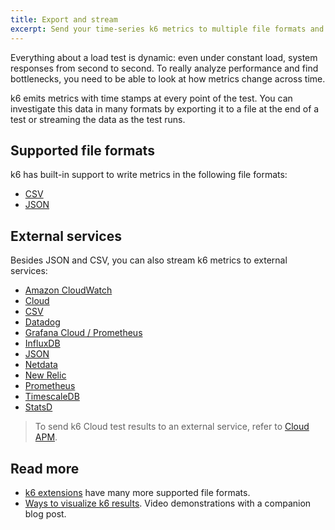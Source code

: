 ```yaml
---
title: Export and stream
excerpt: Send your time-series k6 metrics to multiple file formats and services
---
```


Everything about a load test is dynamic: even under constant load, system responses from second to second.
To really analyze performance and find bottlenecks, you need to be able to look at how metrics change across time.

k6 emits metrics with time stamps at every point of the test.
You can investigate this data in many formats by exporting it to a file at the end of a test or streaming the data as the test runs.

## Supported file formats

k6 has built-in support to write metrics in the following file formats:

<Glossary>

- [CSV](/results-visualization/export-and-stream/csv/)
- [JSON](/results-visualization/export-and-stream/json/)

</Glossary>

## External services

Besides JSON and CSV, you can also stream k6 metrics to external services:

<Glossary>

- [Amazon CloudWatch](/results-visualization/export-and-stream/amazon-cloudwatch)
- [Cloud](/results-visualization/export-and-stream/cloud)
- [CSV](/results-visualization/export-and-stream/csv)
- [Datadog](/results-visualization/export-and-stream/datadog)
- [Grafana Cloud / Prometheus](/results-visualization/export-and-stream/grafana-cloud)
- [InfluxDB](/results-visualization/export-and-stream/influxdb-+-grafana)
- [JSON](/results-visualization/export-and-stream/json)
- [Netdata](/results-visualization/export-and-stream/netdata)
- [New Relic](/results-visualization/export-and-stream/new-relic)
- [Prometheus](/results-visualization/export-and-stream/prometheus)
- [TimescaleDB](/results-visualization/export-and-stream/timescaledb)
- [StatsD](/results-visualization/export-and-stream/statsd)

</Glossary>

<Blockquote mod="note" title="This list applies to tests on your machine">

To send k6 Cloud test results to an external service, refer to
[Cloud APM](http://localhost:8000/cloud/integrations/cloud-apm/).

</Blockquote>

## Read more

- [k6 extensions](/extensions) have many more supported file formats.
- [Ways to visualize k6 results](https://k6.io/blog/ways-to-visualize-k6-results/). Video demonstrations with a companion blog post.

